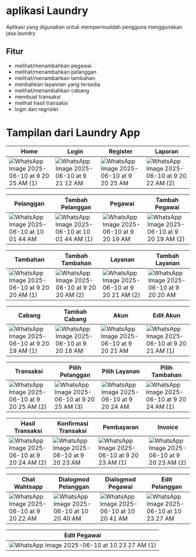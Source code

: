 # aplikasi Laundry

Aplikasi yang digunakan untuk mempermuddah pengguna menggunakan jasa laundry

## Fitur
- melihat/menambahkan pegawai
- melihat/menambahkan pelanggan
- melihat/menambahkan tambahan
- menbahkan layannan yang tersedia
- melihat/menambahkan cabang
- membuat transaksi
- melihat hasil transaksi
- login dan regrister

# Tampilan dari Laundry App
| Home | Login | Register | Laporan |
|------|-------|----------|------|
| ![WhatsApp Image 2025-06-10 at 9 20 25 AM (1)](https://github.com/user-attachments/assets/27e9cf01-74bd-4dd5-97dd-f6bb14051052) |![WhatsApp Image 2025-06-10 at 9 21 12 AM](https://github.com/user-attachments/assets/38590985-77f9-4a7a-8154-ff0e1575fd8b)| ![WhatsApp Image 2025-06-10 at 9 20 25 AM](https://github.com/user-attachments/assets/c965bfe2-84e2-4f1e-b202-71f3434a4f04) | ![WhatsApp Image 2025-06-10 at 9 20 22 AM (2)](https://github.com/user-attachments/assets/9e98aafe-d19e-47a8-bea2-a7a4cbffd32f)

| Pelanggan | Tambah Pelanggan | Pegawai | Tambah Pegawai |
|------|-------|----------|------|
| ![WhatsApp Image 2025-06-10 at 10 01 44 AM](https://github.com/user-attachments/assets/1fb2d7b0-47ab-40d7-a13e-c91e89cb4d44) | ![WhatsApp Image 2025-06-10 at 10 01 44 AM (1)](https://github.com/user-attachments/assets/70db201c-26ae-4bf0-ae9d-fa50eea50cd8) | ![WhatsApp Image 2025-06-10 at 9 20 19 AM](https://github.com/user-attachments/assets/a6e5af9c-3841-403f-a5ca-b225a94f52da) | ![WhatsApp Image 2025-06-10 at 9 20 19 AM (2)](https://github.com/user-attachments/assets/2879e37e-cf68-473c-a15b-42baf92e1520)

| Tambahan | Tambah Tambahan | Layanan | Tambah Layanan |
|------|-------|----------|------|
| ![WhatsApp Image 2025-06-10 at 9 20 20 AM (1)](https://github.com/user-attachments/assets/aa895d83-a482-493b-aa93-16df21dd3595) | ![WhatsApp Image 2025-06-10 at 9 20 20 AM (2)](https://github.com/user-attachments/assets/00642f34-a5bf-4a3f-b46a-347e325e4204) | ![WhatsApp Image 2025-06-10 at 9 20 21 AM (2)](https://github.com/user-attachments/assets/0da0d09a-05ce-4daa-b859-b6b9d9acd7c0) | ![WhatsApp Image 2025-06-10 at 9 20 20 AM](https://github.com/user-attachments/assets/befe92bb-5398-4cc8-9bc6-6109ca25a63e)

| Cabang | Tambah Cabang | Akun | Edit Akun |
|------|-------|----------|------|
| ![WhatsApp Image 2025-06-10 at 9 20 19 AM (1)](https://github.com/user-attachments/assets/924accc7-1780-4745-ac78-4ff0187969e5) | ![WhatsApp Image 2025-06-10 at 9 20 18 AM](https://github.com/user-attachments/assets/ec42f354-f2ef-4812-a08c-53a1ca9fc073) | ![WhatsApp Image 2025-06-10 at 9 20 21 AM](https://github.com/user-attachments/assets/c7ea21af-6c13-4916-9d80-5dd7396310ca) | ![WhatsApp Image 2025-06-10 at 9 20 21 AM (1)](https://github.com/user-attachments/assets/e39ecbae-fe01-4ba7-ac76-60eb3312b36c)

| Transaksi | Pilih Pelanggan | Pilih Layanan | Pilih Tambahan |
|------|-------|----------|------|
|![WhatsApp Image 2025-06-10 at 9 20 25 AM (2)](https://github.com/user-attachments/assets/73072f8a-a293-4052-aaa6-45374c7436ec) | ![WhatsApp Image 2025-06-10 at 9 20 25 AM (3)](https://github.com/user-attachments/assets/21860fb2-acaf-4a48-8a42-8e6bd5827404) | ![WhatsApp Image 2025-06-10 at 9 20 24 AM](https://github.com/user-attachments/assets/ec235590-0884-427f-ad7d-79de145a595c) | ![WhatsApp Image 2025-06-10 at 9 20 24 AM (1)](https://github.com/user-attachments/assets/39952d78-6a1b-40d1-bf4a-b8057f07fcff)

| Hasil Transaksi | Konfirmasi Transaksi | Pembayaran | Invoice |
|------|-------|----------|------|
|![WhatsApp Image 2025-06-10 at 9 20 24 AM (2)](https://github.com/user-attachments/assets/e243ad5b-258f-4015-9b0d-8a3ea07c967c) | ![WhatsApp Image 2025-06-10 at 9 20 23 AM](https://github.com/user-attachments/assets/a3314446-d7d2-4412-b35c-d5e4cd846c35) | ![WhatsApp Image 2025-06-10 at 9 20 23 AM (1)](https://github.com/user-attachments/assets/9f6dc786-cf48-4c18-8046-46f55def8a7f) | ![WhatsApp Image 2025-06-10 at 9 20 23 AM (2)](https://github.com/user-attachments/assets/4a15fd46-f365-4a8f-8027-21ff0653fb3d)

| Chat Wahtsapp | Dialogmod Pelanggan | Dialogmod Pegawai | Edit Pelanggan |
|------|-------|----------|------|
|![WhatsApp Image 2025-06-10 at 9 20 22 AM](https://github.com/user-attachments/assets/325a899b-4679-4a16-a0a2-7b7c7f67e1ca) | ![WhatsApp Image 2025-06-10 at 10 20 40 AM](https://github.com/user-attachments/assets/fe4f585d-f96e-4f30-8f46-f492bc89e9bb) | ![WhatsApp Image 2025-06-10 at 10 20 41 AM](https://github.com/user-attachments/assets/c4eb3994-8923-4d83-bf7b-2daaf912ac60) | ![WhatsApp Image 2025-06-10 at 10 23 27 AM](https://github.com/user-attachments/assets/9d870c81-0202-4438-8e27-580607edd48b)

| Edit Pegawai|
|------|
|![WhatsApp Image 2025-06-10 at 10 23 27 AM (1)](https://github.com/user-attachments/assets/8d1f9f43-d898-4985-9a6e-0341038ef59c) | 
